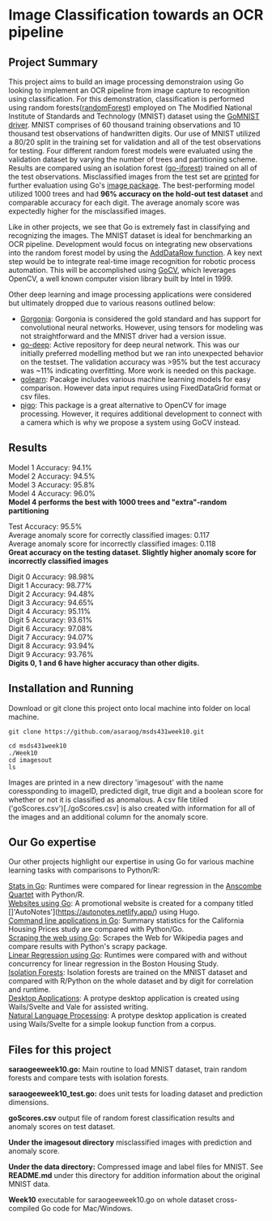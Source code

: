 # Image Classification towards an OCR pipeline

## Project Summary
This project aims to build an image processing demonstraion using Go looking to implement an OCR pipeline from image capture to recognition using classification. For this demonstration, classification is performed using random forests([randomForest](https://github.com/malaschitz/randomForest)) employed on The Modified National Institute of Standards and Technology (MNIST) dataset using the [GoMNIST driver](https://github.com/kuroko1t/GoMNIST). MNIST comprises of 60 thousand training observations and 10 thousand test observations of handwritten digits. Our use of MNIST utilized a 80/20 split in the training set for validation and all of the test observations for testing. Four different random forest models were evaluated using the validation dataset by varying the number of trees and partitioning scheme. Results are compared using an isolation forest ([go-iforest](https://github.com/e-XpertSolutions/go-iforest)) trained on all of the test observations. Misclassified images from the test set are [printed](./imagesout) for further evaluation using Go's [image package](https://pkg.go.dev/image). The best-performing model utilized 1000 trees and had **96% accuracy on the hold-out test dataset** and comparable accuracy for each digit. The average anomaly score was expectedly higher for the misclassified images.

Like in other projects, we see that Go is extremely fast in classifying and recognizing the images. The MNIST dataset is ideal for benchmarking an OCR pipeline. Development would focus on integrating new observations into the random forest model by using the [AddDataRow function](https://github.com/malaschitz/randomForest/blob/82dce2f56816/forest.go#L119). A key next step would be to integrate real-time image recognition for robotic process automation. This will be accomplished using [GoCV](https://gocv.io/), which leverages OpenCV, a well known computer vision library built by Intel in 1999. 

Other deep learning and image processing applications were considered but ultimately dropped due to various reasons outlined below:
- [Gorgonia](https://gorgonia.org/tutorials/mnist/): Gorgonia is considered the gold standard and has support for convolutional neural networks. However, using tensors for modeling was not straightforward and the MNIST driver had a version issue.
- [go-deep](https://github.com/patrikeh/go-deep): Active repository for deep neural network. This was our initially preferred modelling method but we ran into unexpected behavior on the testset. The validation accuracy was >95% but the test accuracy was ~11% indicating overfitting. More work is needed on this package.
- [golearn](https://github.com/sjwhitworth/golearn): Pacakge includes various machine learning models for easy comparison. However data input requires using FixedDataGrid format or csv files.
- [pigo](https://github.com/esimov/pigo): This package is a great alternative to OpenCV for image processing. However, it requires additional development to connect with a camera which is why we propose a system using GoCV instead.

## Results

Model 1 Accuracy:  94.1%  <br>
Model 2 Accuracy:  94.5%  <br>
Model 3 Accuracy:  95.8%  <br>
Model 4 Accuracy:  96.0%  <br>
**Model 4 performs the best with 1000 trees and "extra"-random partitioning**

Test Accuracy:  95.5%  <br>
Average anomaly score for correctly classified images:  0.117  <br>
Average anomaly score for incorrectly classified images:  0.118 <br>
**Great accuracy on the testing dataset. Slightly higher anomaly score for incorrectly classified images**

Digit 0 Accuracy: 98.98% <br>
Digit 1 Accuracy: 98.77% <br>
Digit 2 Accuracy: 94.48% <br>
Digit 3 Accuracy: 94.65% <br>
Digit 4 Accuracy: 95.11% <br>
Digit 5 Accuracy: 93.61% <br>
Digit 6 Accuracy: 97.08% <br>
Digit 7 Accuracy: 94.07% <br>
Digit 8 Accuracy: 93.94% <br>
Digit 9 Accuracy: 93.76% <br>
**Digits 0, 1 and 6 have higher accuracy than other digits.**

## Installation and Running

Download or git clone this project onto local machine into folder on local machine.
```
git clone https://github.com/asaraog/msds431week10.git

cd msds431week10
./Week10
cd imagesout
ls
```
Images are printed in a new directory 'imagesout' with the name coressponding to imageID, predicted digit, true digit and a boolean score for whether or not it is classified as anomalous. A csv file titiled ('goScores.csv')[./goScores.csv] is also created with information for all of the images and an additional column for the anomaly score.

## Our Go expertise

Our other projects highlight our expertise in using Go for various machine learning tasks with comparisons to Python/R:

[Stats in Go](https://github.com/asaraog/msds431week2): Runtimes were compared for linear regression in the [Anscombe Quartet](https://www.sjsu.edu/faculty/gerstman/StatPrimer/anscombe1973.pdf) with Python/R. <br>
[Websites using Go](https://github.com/asaraog/msds431week3): A promotional website is created for a company titled []'AutoNotes'](https://autonotes.netlify.app/) using Hugo. <br>
[Command line applications in Go](https://github.com/asaraog/msds431week4): Summary statistics for the California Housing Prices study are compared with Python/Go. <br>
[Scraping the web using Go](https://github.com/asaraog/msds431week5): Scrapes the Web for Wikipedia pages and compare results with Python's scrapy package. <br>
[Linear Regression using Go](https://github.com/asaraog/msds431week6): Runtimes were compared with and without concurrency for linear regression in the Boston Housing Study. <br>
[Isolation Forests](https://github.com/asaraog/msds431week7): Isolation forests are trained on the MNIST dataset and compared with R/Python on the whole dataset and by digit for correlation and runtime. <br>
[Desktop Applications](https://github.com/asaraog/msds431week8): A protype desktop application is created using Wails/Svelte and Vale for assisted writing. <br>
[Natural Language Processing](https://github.com/asaraog/msds431week9): A protype desktop application is created using Wails/Svelte for a simple lookup function from a corpus. <br>

## Files for this project

**saraogeeweek10.go:** Main routine to load MNIST dataset, train random forests and compare tests with isolation forests.

**saraogeeweek10_test.go:** does unit tests for loading dataset and prediction dimensions.

**goScores.csv** output file of random forest classification results and anomaly scores on test dataset.

**Under the imagesout directory** misclassified images with prediction and anomaly score.

**Under the data directory:** Compressed image and label files for MNIST. See **README.md** under this directory for addition information about the original MNIST data.

**Week10** executable for saraogeeweek10.go on whole dataset cross-compiled Go code for Mac/Windows. 






